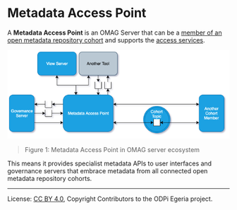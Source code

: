 <!-- SPDX-License-Identifier: CC-BY-4.0 -->
<!-- Copyright Contributors to the ODPi Egeria project 2020. -->

# Metadata Access Point

A **Metadata Access Point** is an OMAG Server that can be a
[member of an open metadata repository cohort](cohort-member.md)
and supports the [access services](../../../access-services).

![Figure 1: Metadata Access Point in ecosystem](metadata-access-point.png)
> Figure 1: Metadata Access Point in OMAG server ecosystem

This means it provides specialist metadata
APIs to user interfaces and governance servers that embrace metadata from
all connected open metadata repository cohorts.

----
License: [CC BY 4.0](https://creativecommons.org/licenses/by/4.0/),
Copyright Contributors to the ODPi Egeria project.